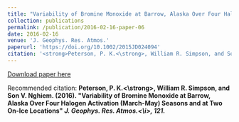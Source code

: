 ```yaml
---
title: "Variability of Bromine Monoxide at Barrow, Alaska Over Four Halogen Activation (March-May) Seasons and at Two On-Ice Locations"
collection: publications
permalink: /publication/2016-02-16-paper-06
date: 2016-02-16
venue: 'J. Geophys. Res. Atmos.'
paperurl: 'https://doi.org/10.1002/2015JD024094'
citation: '<strong>Peterson, P. K.<\strong>, William R. Simpson, and Son V. Nghiem. (2016). &quot;Variability of Bromine Monoxide at Barrow, Alaska Over Four Halogen Activation (March-May) Seasons and at Two On-Ice Locations&quot; <i>J. Geophys. Res. Atmos.<\i>, 121.'
---
```


<a href='https://doi.org/10.1002/2015JD024094'>Download paper here</a>

Recommended citation: <strong>Peterson, P. K.<\strong>, William R. Simpson, and Son V. Nghiem. (2016). "Variability of Bromine Monoxide at Barrow, Alaska Over Four Halogen Activation (March-May) Seasons and at Two On-Ice Locations" <i>J. Geophys. Res. Atmos.<\i>, 121.